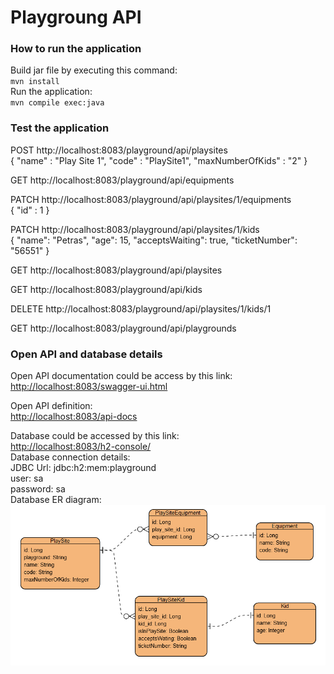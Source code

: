 # Playgroung API

### How to run the application
Build jar file by executing this command:  
`mvn install`  
Run the application:  
`mvn compile exec:java`  


### Test the application    
POST http://localhost:8083/playground/api/playsites  
{
    "name" : "Play Site 1",
    "code" : "PlaySite1",
    "maxNumberOfKids" : "2"
}

GET http://localhost:8083/playground/api/equipments  

PATCH http://localhost:8083/playground/api/playsites/1/equipments  
{
    "id" : 1
}

PATCH http://localhost:8083/playground/api/playsites/1/kids  
{
  "name": "Petras",
  "age": 15,
  "acceptsWaiting": true,
  "ticketNumber": "56551"
}

GET http://localhost:8083/playground/api/playsites  

GET http://localhost:8083/playground/api/kids  

DELETE http://localhost:8083/playground/api/playsites/1/kids/1  

GET http://localhost:8083/playground/api/playgrounds  

### Open API and database details
Open API documentation could be access by this link:  
<a href="http://localhost:8083/swagger-ui.html" target="_blank">http://localhost:8083/swagger-ui.html</a>  

Open API definition:  
<a href="http://localhost:8083/api-docs" target="_blank">http://localhost:8083/api-docs</a>


Database could be accessed by this link:      
<a href="http://localhost:8083/h2-console/" target="_blank">http://localhost:8083/h2-console/</a>   
Database connection details:  
JDBC Url: jdbc:h2:mem:playground  
user: sa  
password: sa  
Database ER diagram:  
![alt text](image-2.png)